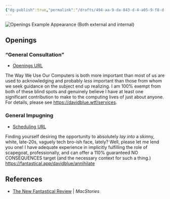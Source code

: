 ```yaml
---
{"dg-publish":true,"permalink":"/drafts/494-aa-9-da-843-d-4-a05-9-f8-d-eb-126-fb-85-eed/","dgHomeLink":true,"dgPassFrontmatter":false}
---
```



![Openings Example Appearance (Both external and internal)](https://i.snap.as/6mBS0CNS.png)

## Openings

### “General Consultation”
- [Openings URL](https://fantastical.app/davidblue/general-consultation)

The Way We Use Our Computers is both more important than most of us are used to acknowledging and probably *less* important than those from whom we seek guidance on the subject end up realizing. I am 100% exempt from both of these blind spots and genuinely believe I have at least one significant contribution to make to the computing lives of just about anyone. For details, please see https://davidblue.wtf/services.

### General Impugning
- [Scheduling URL](https://fantastical.app/davidblue/annihilate)

Finding yourself desiring the opportunity to absolutely *lay into* a skinny, white, late-20s, vaguely tech bro-ish face, lately? Well, please let me lend you one! I have adequate experience in implicitly fulfilling the role of scapegoat, professionally, and can offer a 110% guaranteed NO CONSEQUENCES target (and the necessary context for such a thing.) https://fantastical.app/davidblue/annihilate

## References
- [The New Fantastical Review](https://www.macstories.net/reviews/the-new-fantastical-review/) | *MacStories*